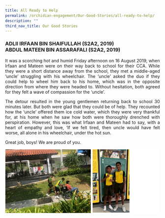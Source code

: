 ```yaml
---
title: All Ready to Help
permalink: /orchidian-engagement/Our-Good-Stories/all-ready-to-help/
description: ""
third_nav_title: Our Good Stories
---
```

<h3>ADLII IRFAAN BIN SHAIFULLAH (S2A2, 2019)<br>
ABDUL MATEEN BIN ASSARAFALI (S2A2, 2019)</h3>

<div align="justify">
		 
<p>It was a scorching hot and humid Friday afternoon on 16 August 2019, when Irfaan and Mateen were on their way back to school for their CCA. While they were a short distance away from the school, they met a middle-aged ‘uncle’ struggling with his wheelchair. The ‘uncle’ asked the duo if they could help to wheel him back to his home, which was in the opposite direction from where they were headed to. Without hesitation, both agreed for they felt a wave of compassion for the ‘uncle’.</p>

<p>The detour resulted in the young gentlemen returning back to school 30 minutes later. But both were glad that they could be of help. They recounted how the ‘uncle’ offered them ice cold water, which they were very thankful for, at his home when he saw how both were thoroughly drenched with perspiration. However, this was what Irfaan and Mateen had to say, with a heart of empathy and love, ‘If we felt tired, then uncle would have felt worse, all alone in his wheelchair, under the hot sun.</p>

<p>Great job, boys! We are proud of you.</p>
	
<img src="/images/gs14.png">
		 
</div>